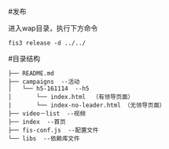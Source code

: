 
#发布

进入wap目录，执行下方命令

```
fis3 release -d ../../

```

#目录结构

```
├── README.md
├── campaigns  --活动
│   └── h5-161114  --h5
│       └── index.html  （有领导页面）
|       └── index-no-leader.html （无领导页面）
├── video－list  --视频
├── index  --首页
├── fis-conf.js  --配置文件
└── libs  --依赖库文件

```